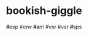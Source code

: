 # bookish-giggle
#exp
#env
#ant
#vsr
#vsr
#sps
<!-- Auto-update: 2025-09-17 03:43:55 - eignl -->
<!-- Auto-update #1: 2025-09-17 04:30:59 -->
<!-- Auto-update: 2025-09-17 17:24:07 - ID: s2prsrsi -->
